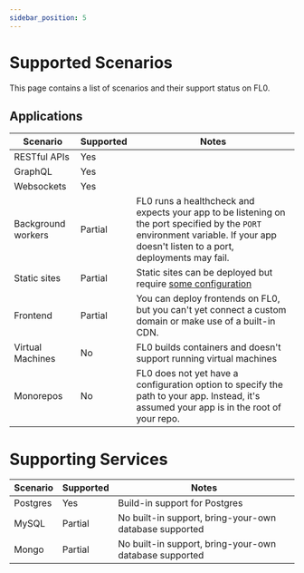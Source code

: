 ```yaml
---
sidebar_position: 5
---
```


# Supported Scenarios

This page contains a list of scenarios and their support status on FL0.

## Applications

| Scenario           | Supported                                         | Notes                                                                                                                                                                             |
| ------------------ | ------------------------------------------------- | --------------------------------------------------------------------------------------------------------------------------------------------------------------------------------- |
| RESTful APIs       | <span class="badge badge--success">Yes</span>     |
| GraphQL            | <span class="badge badge--success">Yes</span>     |
| Websockets         | <span class="badge badge--success">Yes</span>     |
| Background workers | <span class="badge badge--warning">Partial</span> | FL0 runs a healthcheck and expects your app to be listening on the port specified by the `PORT` environment variable. If your app doesn't listen to a port, deployments may fail. |
| Static sites       | <span class="badge badge--warning">Partial</span> | Static sites can be deployed but require [some configuration](/docs/quickstarts/static-sites)                                                                                     |
| Frontend           | <span class="badge badge--warning">Partial</span> | You can deploy frontends on FL0, but you can't yet connect a custom domain or make use of a built-in CDN.                                                                         |
| Virtual Machines   | <span class="badge badge--danger">No</span>       | FL0 builds containers and doesn't support running virtual machines                                                                                                                |
| Monorepos          | <span class="badge badge--danger">No</span>       | FL0 does not yet have a configuration option to specify the path to your app. Instead, it's assumed your app is in the root of your repo.                                         |

# Supporting Services

| Scenario | Supported                                         | Notes                                                  |
| -------- | ------------------------------------------------- | ------------------------------------------------------ |
| Postgres | <span class="badge badge--success">Yes</span>     | Build-in support for Postgres                          |
| MySQL    | <span class="badge badge--warning">Partial</span> | No built-in support, bring-your-own database supported |
| Mongo    | <span class="badge badge--warning">Partial</span> | No built-in support, bring-your-own database supported |
